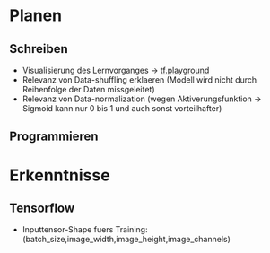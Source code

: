 # Planen

## Schreiben
* Visualisierung des Lernvorganges -> [tf.playground](http://playground.tensorflow.org/)
* Relevanz von Data-shuffling erklaeren (Modell wird nicht durch Reihenfolge der Daten missgeleitet)
* Relevanz von Data-normalization (wegen Aktiverungsfunktion -> Sigmoid kann nur 0 bis 1 und auch sonst vorteilhafter)

## Programmieren

# Erkenntnisse

## Tensorflow
* Inputtensor-Shape fuers Training: (batch_size,image_width,image_height,image_channels)
